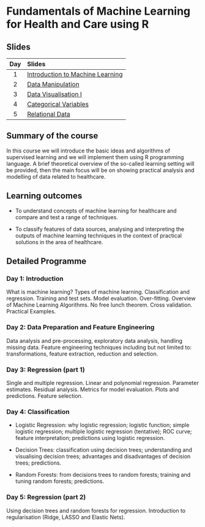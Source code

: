 # Fundamentals of Machine Learning for Health and Care using R

## Slides

| Day | Slides                                                                                  |
|:---:|:----------------------------------------------------------------------------------------|
|   1 | [Introduction to Machine Learning](https://filebb.github.io/NHS_intro_ML/01_Intro.html) |
|   2 | [Data Manipulation]()                      |
|   3 | [Data Visualisation I]()                   |
|   4 | [Categorical Variables]()                  |
|   5 | [Relational Data]()                        |


## Summary of the course

In this course we will introduce the basic ideas and algorithms of supervised
learning and we will implement them using R programming language. A brief
theoretical overview of the so-called learning setting will be provided, then
the main focus will be on showing practical analysis and modelling of data
related to healthcare.

## Learning outcomes

+ To understand concepts of machine learning for healthcare and compare and test
a range of techniques.

+ To classify features of data sources, analysing and interpreting the outputs
of machine learning techniques in the context of practical solutions in the area
of healthcare.

## Detailed Programme

### Day 1: Introduction

What is machine learning? Types of machine learning. Classification and
regression. Training and test sets. Model evaluation. Over-fitting. Overview of
Machine Learning Algorithms. No free lunch theorem. Cross validation. Practical
Examples.

### Day 2: Data Preparation and Feature Engineering

Data analysis and pre-processing, exploratory data analysis, handling missing
data. Feature engineering techniques including but not limited to:
transformations, feature extraction, reduction and selection.

### Day 3: Regression (part 1)

Single and multiple regression. Linear and polynomial regression. Parameter
estimates. Residual analysis. Metrics for model evaluation. Plots and
predictions. Feature selection.

### Day 4: Classification

+ Logistic Regression: why logistic regression; logistic function; simple
logistic regression; multiple logistic regression (tentative); ROC curve;
feature interpretation; predictions using logistic regression.

+ Decision Trees: classification using decision trees; understanding and
visualising decision trees; advantages and disadvantages of decision trees;
predictions.

+ Random Forests: from decisions trees to random forests; training and tuning
random forests; predictions.

### Day 5: Regression (part 2)

Using decision trees and random forests for regression. Introduction to
regularisation (Ridge, LASSO and Elastic Nets).

